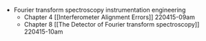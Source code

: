 - Fourier transform spectroscopy instrumentation engineering
    - Chapter 4 [[Interferometer Alignment Errors]] 
220415-09am
    - Chapter 8 [[The Detector of Fourier transform spectroscopy]]
220415-10am

